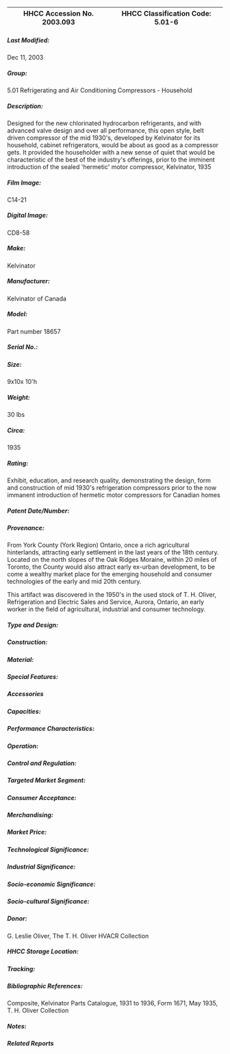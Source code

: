 | **HHCC Accession No. 2003.093** |**HHCC Classification Code:  5.01-6**|
| ----------- | ----------- |

##### Last Modified:
Dec 11, 2003

##### Group:
5.01 Refrigerating and Air Conditioning Compressors - Household

##### Description:
Designed for the new chlorinated hydrocarbon refrigerants, and with advanced valve design and over all performance, this open style, belt driven compressor of the mid 1930's, developed by Kelvinator for its household, cabinet refrigerators, would be about as good as a compressor gets. It provided the householder with a new sense of quiet that would be characteristic of the best of the industry's offerings, prior to the imminent introduction of the sealed 'hermetic' motor compressor, Kelvinator, 1935

##### Film Image:
C14-21

##### Digital Image:
CD8-58

##### Make:
Kelvinator

##### Manufacturer:
Kelvinator of Canada

##### Model:
Part number 18657

##### Serial No.:


##### Size:
9x10x 10'h

##### Weight:
30 lbs

##### Circa:
1935

##### Rating:
Exhibit, education, and research quality, demonstrating the design, form and construction of mid 1930's refrigeration compressors prior to the now immanent introduction of hermetic motor compressors for Canadian homes

##### Patent Date/Number:


##### Provenance:
From York County (York Region) Ontario, once a rich agricultural hinterlands, attracting early settlement in the last years of the 18th century. Located on the north slopes of the Oak Ridges Moraine, within 20 miles of Toronto, the County would also attract early ex-urban development, to be come a wealthy market place for the emerging household and consumer technologies of the early and mid 20th century. 

This artifact was discovered in the 1950's in the used stock of T. H. Oliver, Refrigeration and Electric Sales and Service, Aurora, Ontario, an early worker in the field of agricultural, industrial and consumer technology.

##### Type and Design:


##### Construction:


##### Material:


##### Special Features:


##### Accessories


##### Capacities:


##### Performance Characteristics:


##### Operation:


##### Control and Regulation:


##### Targeted Market Segment:


##### Consumer Acceptance:


##### Merchandising:


##### Market Price:


##### Technological Significance:


##### Industrial Significance:


##### Socio-economic Significance:


##### Socio-cultural Significance:


##### Donor:
G. Leslie Oliver, The T. H. Oliver HVACR Collection

##### HHCC Storage Location:


##### Tracking:


##### Bibliographic References:
Composite, Kelvinator Parts Catalogue, 1931 to 1936, Form 1671, May 1935,  T. H. Oliver Collection

##### Notes:


##### Related Reports

